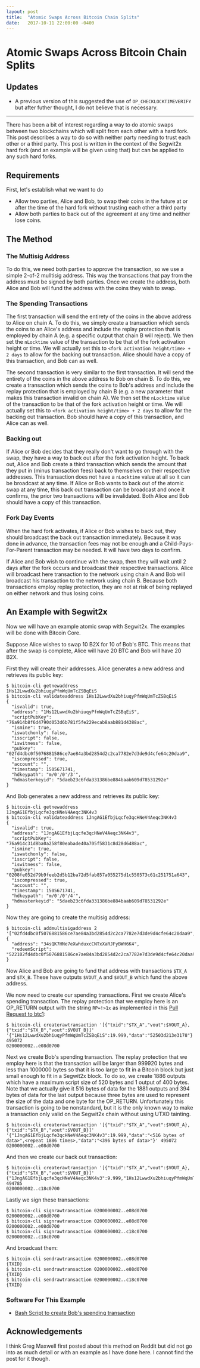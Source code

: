 ```yaml
---
layout: post
title:  "Atomic Swaps Across Bitcoin Chain Splits"
date:   2017-10-11 22:00:00 -0400
---
```

# Atomic Swaps Across Bitcoin Chain Splits

## Updates

 - A previous version of this suggested the use of `OP_CHECKLOCKTIMEVERIFY` but after futher thought, I do not believe that is necessary.
 
 ***

There has been a bit of interest regarding a way to do atomic swaps between two blockchains which will split from each other with a hard fork. This post describes a way to do so with neither party needing to trust each other or a third party. This post is written in the context of the Segwit2x hard fork (and an example will be given using that) but can be applied to any such hard forks.

## Requirements

First, let's establish what we want to do

 - Allow two parties, Alice and Bob, to swap their coins in the future at or after the time of the hard fork without trusting each other a third party
 - Allow both parties to back out of the agreement at any time and neither lose coins.
 
## The Method

### The Multisig Address

To do this, we need both parties to approve the transaction, so we use a simple 2-of-2 mulltisig address. This way the transactions that pay from the address must be signed by both parties. Once we create the address, both Alice and Bob will fund the address with the coins they wish to swap.

### The Spending Transactions

The first transaction will send the entirety of the coins in the above address to Alice on chain A. To do this, we simply create a transaction which sends the coins to an Alice's address and include the replay protection that is employed by chain A (e.g. a specific output that chain B will reject). We then set the `nLocktime` value of the transaction to be that of the fork activation height or time.  We will actually set this to `<fork activation height/time> + 2 days` to allow for the backing out transaction. Alice should have a copy of this transaction, and Bob can as well.

The second transaction is very similar to the first transaction. It will send the entirety of the coins in the above address to Bob on chain B. To do this, we create a transaction which sends the coins to Bob's address and include the replay protection that is employed by chain B (e.g. a new parameter that makes this transaction invalid on chain A). We then set the `nLocktime` value of the transaction to be that of the fork activation height or time.  We will actually set this to `<fork activation height/time> + 2 days` to allow for the backing out transaction. Bob should have a copy of this transaction, and Alice can as well.

### Backing out

If Alice or Bob decides that they really don't want to go through with the swap, they have a way to back out after the fork activation height. To back out, Alice and Bob create a third transaction which sends the amount that they put in (minus transaction fees) back to themselves on their respective addresses. This transaction does not have a `nLocktime` value at all so it can be broadcast at any time. If Alice or Bob wants to back out of the atomic swap at any time, this back out transaction can be broadcast and once it confirms, the prior two transactions will be invalidated. Both Alice and Bob should have a copy of this transaction.

### Fork Day Events

When the hard fork activates, if Alice or Bob wishes to back out, they should broadcast the back out transaction immediately. Because it was done in advance, the transaction fees may not be enough and a Child-Pays-For-Parent transaction may be needed. It will have two days to confirm.

If Alice and Bob wish to continue with the swap, then they will wait until 2 days after the fork occurs and broadcast their respective transactions. Alice will broadcast here transaction to the network using chain A and Bob will broadcast his transaction to the network using chain B. Because both transactions employ replay protection, they are not at risk of being replayed on either network and thus losing coins.

## An Example with Segwit2x

Now we will have an example atomic swap with Segwit2x. The examples will be done with Bitcoin Core.

Suppose Alice wishes to swap 10 B2X for 10 of Bob's BTC. This means that after the swap is complete, Alice will have 20 BTC and Bob will have 20 B2X.

First they will create their addresses. Alice generates a new address and retrieves its public key:

    $ bitcoin-cli getnewaddress
    1Hs12LwwdXu2bhiuqyPfmWqUmTcZSBqEiS
    $ bitcoin-cli validateaddress 1Hs12LwwdXu2bhiuqyPfmWqUmTcZSBqEiS
    {
      "isvalid": true,
      "address": "1Hs12LwwdXu2bhiuqyPfmWqUmTcZSBqEiS",
      "scriptPubKey": "76a914b8f6d4790d053d6b781f5fe229ecab8aab881d4388ac",
      "ismine": true,
      "iswatchonly": false,
      "isscript": false,
      "iswitness": false,
      "pubkey": "02fd4dbc0f5076881586ce7ae84a3bd2854d2c2ca7782e7d3de9d4cfe64c20daa9",
      "iscompressed": true,
      "account": "",
      "timestamp": 1505671741,
      "hdkeypath": "m/0'/0'/3'",
      "hdmasterkeyid": "5daeb23c6fda331386be884baab609d78531292e"
    }

And Bob generates a new address and retrieves its public key:

    $ bitcoin-cli getnewaddress
    1JngAG1EfbjLqcfe3qcHNeV4Aeqc3NK4v3
    $ bitcoin-cli validateaddress 1JngAG1EfbjLqcfe3qcHNeV4Aeqc3NK4v3
    {
      "isvalid": true,
      "address": "1JngAG1EfbjLqcfe3qcHNeV4Aeqc3NK4v3",
      "scriptPubKey": "76a914c31d8ba0a258f80eabade40a705f5831c8d28d6488ac",
      "ismine": true,
      "iswatchonly": false,
      "isscript": false,
      "iswitness": false,
      "pubkey": "0208fe052d79b9feeb2d5b12ba72d5fab857a055275d1c550573c61c251751a643",
      "iscompressed": true,
      "account": "",
      "timestamp": 1505671741,
      "hdkeypath": "m/0'/0'/4'",
      "hdmasterkeyid": "5daeb23c6fda331386be884baab609d78531292e"
    }

Now they are going to create the multisig address:

    $ bitcoin-cli addmultisigaddress 2 '["02fd4dbc0f5076881586ce7ae84a3bd2854d2c2ca7782e7d3de9d4cfe64c20daa9","0208fe052d79b9feeb2d5b12ba72d5fab857a055275d1c550573c61c251751a643"]'
    {
      "address": "34sQK7HNe7eXwhduxcCNTxXaRJFyBWH6K4",
      "redeemScript": "522102fd4dbc0f5076881586ce7ae84a3bd2854d2c2ca7782e7d3de9d4cfe64c20daa9210208fe052d79b9feeb2d5b12ba72d5fab857a055275d1c550573c61c251751a64352ae"
    }

Now Alice and Bob are going to fund that address with transactions `$TX_A` and `$TX_B`. These have outputs `$VOUT_A` and `$VOUT_B` which fund the above address.

We now need to create our spending transactions. First we create Alice's spending transaction. The replay protection that we employ here is an OP_RETURN output with the string `RP=!>1x` as implemented in this [Pull Request to btc1](https://github.com/btc1/bitcoin/pull/134):

    $ bitcoin-cli createrawtransaction '[{"txid":"$TX_A","vout":$VOUT_A},{"txid":"$TX_B","vout":$VOUT_B}]' '{"1Hs12LwwdXu2bhiuqyPfmWqUmTcZSBqEiS":19.999,"data":"52503d213e3178"}' 495072
    0200000002..e08d0700

Next we create Bob's spending transaction. The replay protection that we employ here is that the transaction will be larger than 999920 bytes and less than 1000000 bytes so that it is too large to fit in a Bitcoin block but just small enough to fit in a Segwit2x block. To do so, we create 1886 outputs which have a maximum script size of 520 bytes and 1 output of 400 bytes. Note that we actually give it 516 bytes of data for the 1881 outputs and 394 bytes of data for the last output because three bytes are used to represent the size of the data and one byte for the OP_RETURN. Unfortunately this transaction is going to be nonstandard, but it is the only known way to make a transaction only valid on the Segwit2x chain without using UTXO tainting.

    $ bitcoin-cli createrawtransaction '[{"txid":"$TX_A","vout":$VOUT_A},{"txid":"$TX_B","vout":$VOUT_B}]' '{"1JngAG1EfbjLqcfe3qcHNeV4Aeqc3NK4v3":19.999,"data":"<516 bytes of data>",<repeat 1886 times>,"data":"<396 bytes of data>"}' 495072
    0200000002..e08d0700

And then we create our back out transaction:

    $ bitcoin-cli createrawtransaction '[{"txid":"$TX_A","vout":$VOUT_A},{"txid":"$TX_B","vout":$VOUT_B}]' {"1JngAG1EfbjLqcfe3qcHNeV4Aeqc3NK4v3":9.999,"1Hs12LwwdXu2bhiuqyPfmWqUmTcZSBqEiS":9.999}' 494785
    0200000002..c18c0700

Lastly we sign these transactions:

    $ bitcoin-cli signrawtransaction 0200000002..e08d0700
    0200000002..e08d0700
    $ bitcoin-cli signrawtransaction 0200000002..e08d0700
    0200000002..e08d0700
    $ bitcoin-cli signrawtransaction 0200000002..c18c0700
    0200000002..c18c0700

And broadcast them:

    $ bitcoin-cli sendrawtransaction 0200000002..e08d0700
    {TXID}
    $ bitcoin-cli sendrawtransaction 0200000002..e08d0700
    {TXID}
    $ bitcoin-cli sendrawtransaction 0200000002..c18c0700
    {TXID}

### Software For This Example

 - [Bash Script to create Bob's spending transaction](https://gist.github.com/achow101/b1cd6155f96f72464a6a51439108ed1a)
 
## Acknowledgements

I think Greg Maxwell first posted about this method on Reddit but did not go into as much detail or with an example as I have done here. I cannot find the post for it though.
 